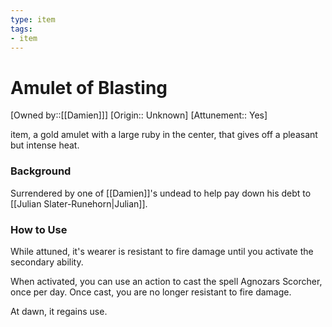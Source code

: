```yaml
---
type: item
tags:
- item
---
```


#  Amulet of Blasting

[Owned by::[[Damien]]]
[Origin:: Unknown]
[Attunement:: Yes]

item, a gold amulet with a large ruby in the center, that gives off a pleasant but intense heat.

### Background
Surrendered by one of [[Damien]]'s undead to help pay down his debt to [[Julian Slater-Runehorn|Julian]]. 

### How to Use
While attuned, it's wearer is resistant to fire damage until you activate the secondary ability. 

When activated, you can use an action to cast the spell Agnozars Scorcher, once per day. Once cast, you are no longer resistant to fire damage. 

At dawn, it regains use. 